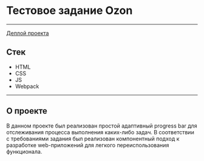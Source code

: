 # Тестовое задание Ozon

---

[Деплой проекта](https://ifeelonely.github.io/ozon-intern/)

## Стек

- HTML
- CSS
- JS
- Webpack

---

## О проекте

В данном проекте был реализован простой адаптивный progress bar для отслеживания процесса выполнения каких-либо задач. В соответствии с требованиями задания был реализован компонентный подход к разработке web-приложений для легкого переиспользования функционала.
